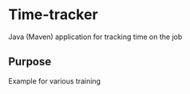 # Time-tracker

Java (Maven) application for tracking time on the job

## Purpose

Example for various training
